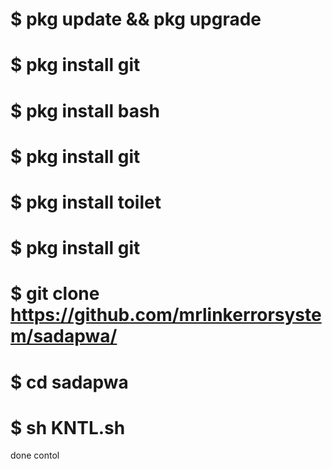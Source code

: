 # $ pkg update && pkg upgrade
# $ pkg install git
# $ pkg install bash
# $ pkg install git
# $ pkg install toilet
# $ pkg install git
# $ git clone https://github.com/mrlinkerrorsystem/sadapwa/
# $ cd sadapwa
# $ sh KNTL.sh

done contol
